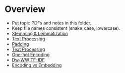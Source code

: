 # Overview

- Put topic PDFs and notes in this folder.
- Keep file names consistent (snake_case, lowercase).
- [Stemming & Lemmatization](stemming_lemmatization.pdf)
- [Text Processing](text_processing.pdf)
- [Padding](padding.pdf)
- [Text Processing](text_processing.pdf)
- [One-hot Encoding](one_hot_encoding.pdf)
- [Dw-WW TF-IDF](dw_ww_tf_idf.pdf)
- [Encoding vs Embedding](encoding_vs_embedding.pdf)

